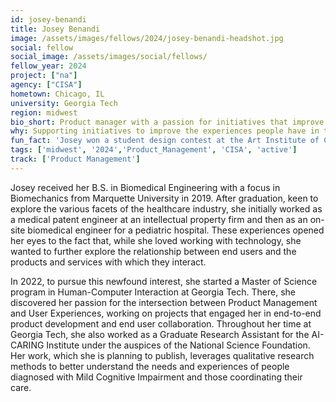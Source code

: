 ```yaml
---
id: josey-benandi
title: Josey Benandi
image: /assets/images/fellows/2024/josey-benandi-headshot.jpg
social: fellow
social_image: /assets/images/social/fellows/
fellow_year: 2024
project: ["na"]
agency: ["CISA"]
hometown: Chicago, IL
university: Georgia Tech
region: midwest
bio_short: Product manager with a passion for initiatives that improve the experiences people have in the digital world
why: Supporting initiatives to improve the experiences people have in the digital world is my primary professional goal, and I was excited by the opportunity to do so as a civic technologist knowing my efforts can have a widespread positive impact on the American public.
fun_fact: 'Josey won a student design contest at the Art Institute of Chicago when she was a junior in high school.'
tags: ['midwest', '2024','Product_Management', 'CISA', 'active']
track: ['Product Management']
---
```


Josey received her B.S. in Biomedical Engineering with a focus in Biomechanics from Marquette University in 2019. After graduation, keen to explore the various facets of the healthcare industry, she initially worked as a medical patent engineer at an intellectual property firm and then as an on-site biomedical engineer for a pediatric hospital. These experiences opened her eyes to the fact that, while she loved working with technology, she wanted to further explore the relationship between end users and the products and services with which they interact.

In 2022, to pursue this newfound interest, she started a Master of Science program in Human-Computer Interaction at Georgia Tech. There, she discovered her passion for the intersection between Product Management and User Experiences, working on projects that engaged her in end-to-end product development and end user collaboration. Throughout her time at Georgia Tech, she also worked as a Graduate Research Assistant for the AI-CARING Institute under the auspices of the National Science Foundation. Her work, which she is planning to publish, leverages qualitative research methods to better understand the needs and experiences of people diagnosed with Mild Cognitive Impairment and those coordinating their care.